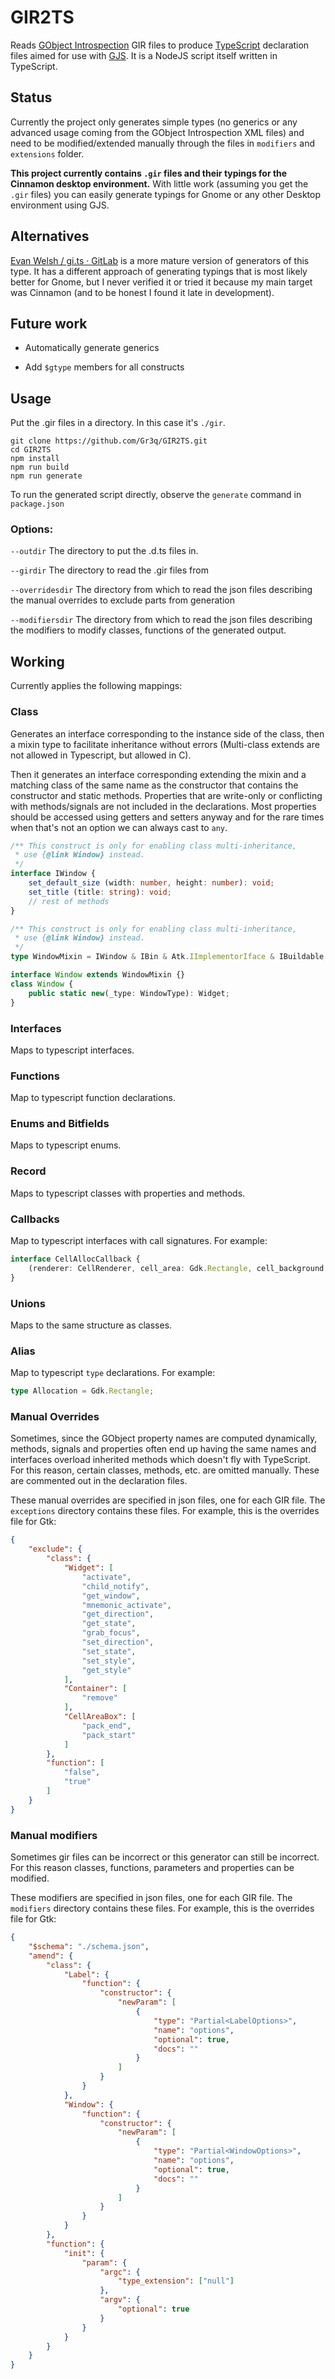 # GIR2TS

Reads [GObject Introspection][GI site] GIR files to produce [TypeScript][TS] declaration files aimed for use with [GJS][GJS]. It is a NodeJS script itself written in TypeScript.

[GI site]: https://wiki.gnome.org/Projects/GObjectIntrospection
[TS]: http://www.typescriptlang.org/
[GJS]: https://wiki.gnome.org/Projects/Gjs

## Status

Currently the project only generates simple types (no generics or any advanced usage coming from the GObject Introspection XML files) and need to be modified/extended manually through the files in `modifiers` and `extensions` folder.

**This project currently contains `.gir` files and their typings for the Cinnamon desktop environment.** With little work (assuming you get the `.gir` files) you can easily generate typings for Gnome or any other Desktop environment using GJS.

## Alternatives

[Evan Welsh / gi.ts · GitLab](https://gitlab.gnome.org/ewlsh/gi.ts) is a more mature version of generators of this type. It has a different approach of generating typings that is most likely better for Gnome, but I never verified it or tried it because my main target was Cinnamon (and to be honest I found it late in development).

## Future work

* Automatically generate generics

* Add `$gtype` members for all constructs

## Usage

Put the .gir files in a directory. In this case it's `./gir`.

```
git clone https://github.com/Gr3q/GIR2TS.git
cd GIR2TS
npm install
npm run build
npm run generate
```

To run the generated script directly, observe the `generate` command in `package.json`

### Options:

`--outdir`      The directory to put the .d.ts files in.

`--girdir`      The directory to read the .gir files from

`--overridesdir`  The directory from which to read the json files describing the manual overrides to exclude parts from generation 

`--modifiersdir` The directory from which to read the json files describing the modifiers to modify classes, functions of the generated output.

## Working

Currently applies the following mappings:

### Class

Generates an interface corresponding to the instance side of the class, then a mixin type to facilitate inheritance without errors (Multi-class extends are not allowed in Typescript, but allowed in C).

Then it generates an interface corresponding extending the mixin and a matching class of the same name as the constructor that contains the constructor and static methods.  Properties that are write-only or conflicting with methods/signals are not included in the declarations. Most properties should be accessed using getters and setters anyway and for the rare times when that's not an option we can always cast to ```any```.

```typescript
/** This construct is only for enabling class multi-inheritance,
 * use {@link Window} instead.
 */
interface IWindow {
    set_default_size (width: number, height: number): void;
    set_title (title: string): void;
    // rest of methods
}

/** This construct is only for enabling class multi-inheritance,
 * use {@link Window} instead.
 */
type WindowMixin = IWindow & IBin & Atk.IImplementorIface & IBuildable;

interface Window extends WindowMixin {}
class Window {
    public static new(_type: WindowType): Widget;
}
```

### Interfaces

Maps to typescript interfaces.

### Functions

Map to typescript function declarations.

### Enums and Bitfields

Maps to typescript enums.

### Record

Maps to typescript classes with properties and methods.

### Callbacks

Map to typescript interfaces with call signatures. For example:

```typescript
interface CellAllocCallback {
    (renderer: CellRenderer, cell_area: Gdk.Rectangle, cell_background: Gdk.Rectangle, data: any) : boolean;
}
```

### Unions

Maps to the same structure as classes.

### Alias

Map to typescript ```type``` declarations. For example:

```typescript
type Allocation = Gdk.Rectangle;
```

### Manual Overrides

Sometimes, since the GObject property names are computed dynamically, methods, signals and properties often end up having the same names and interfaces overload inherited methods which doesn't fly with TypeScript. For this reason, certain classes, methods, etc. are omitted manually. These are commented out in the declaration files.

These manual overrides are specified in json files, one for each GIR file. The ```exceptions``` directory contains these files.
For example, this is the overrides file for Gtk:

```json
{
    "exclude": {
        "class": {
            "Widget": [
                "activate",
                "child_notify",
                "get_window",
                "mnemonic_activate",
                "get_direction",
                "get_state",
                "grab_focus",
                "set_direction",
                "set_state",
                "set_style",
                "get_style"
            ],
            "Container": [
                "remove"
            ],
            "CellAreaBox": [
                "pack_end",
                "pack_start"
            ]
        },
        "function": [
            "false",
            "true"
        ]
    }
}
```

### Manual modifiers

Sometimes gir files can be incorrect or this generator can still be incorrect. For this reason classes, functions, parameters and properties can be modified.

These modifiers are specified in json files, one for each GIR file. The `modifiers` directory contains these files.
For example, this is the overrides file for Gtk:

```json
{
    "$schema": "./schema.json",
    "amend": {
        "class": {
            "Label": {
                "function": {
                    "constructor": {
                        "newParam": [
                            {
                                "type": "Partial<LabelOptions>",
                                "name": "options",
                                "optional": true,
                                "docs": ""
                            }
                        ]
                    }
                }
            },
            "Window": {
                "function": {
                    "constructor": {
                        "newParam": [
                            {
                                "type": "Partial<WindowOptions>",
                                "name": "options",
                                "optional": true,
                                "docs": ""
                            }
                        ]
                    }
                }
            }
        },
        "function": {
            "init": {
                "param": {
                    "argc": {
                        "type_extension": ["null"]
                    },
                    "argv": {
                        "optional": true
                    }
                }
            }
        }
    }
}
```
